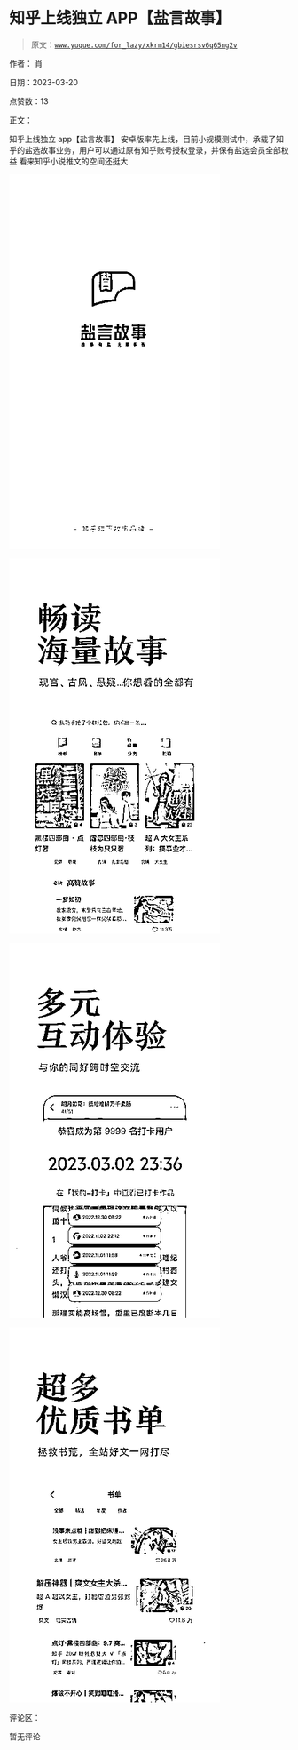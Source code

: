 # 知乎上线独立 APP【盐言故事】

> 原文：[`www.yuque.com/for_lazy/xkrm14/gbiesrsv6q65ng2v`](https://www.yuque.com/for_lazy/xkrm14/gbiesrsv6q65ng2v)

作者： 肖

日期：2023-03-20

点赞数：13

正文：

知乎上线独立 app【盐言故事】 安卓版率先上线，目前小规模测试中，承载了知乎的盐选故事业务，用户可以通过原有知乎账号授权登录，并保有盐选会员全部权益 看来知乎小说推文的空间还挺大

![](img/906ad8c71f6995c625c47b50064581dc.png)  

![](img/6bcf09943fab5c08bf7728c5c1e3d3b2.png)  

![](img/853e12127adad2a6b8364006e40cdecb.png)  

![](img/d28547ff93500650e213329560e8ee45.png)  

评论区：

暂无评论


